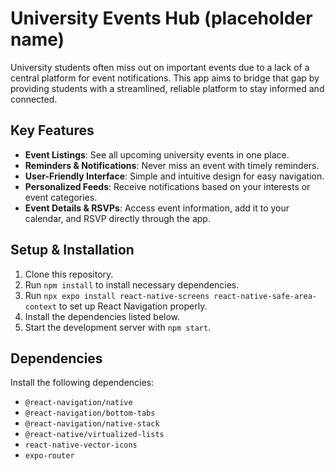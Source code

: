 # University Events Hub (placeholder name)

University students often miss out on important events due to a lack of a central platform for event notifications. This app aims to bridge that gap by providing students with a streamlined, reliable platform to stay informed and connected.

## Key Features

- **Event Listings**: See all upcoming university events in one place.
- **Reminders & Notifications**: Never miss an event with timely reminders.
- **User-Friendly Interface**: Simple and intuitive design for easy navigation.
- **Personalized Feeds**: Receive notifications based on your interests or event categories.
- **Event Details & RSVPs**: Access event information, add it to your calendar, and RSVP directly through the app.

## Setup & Installation

1. Clone this repository.
2. Run `npm install` to install necessary dependencies.
3. Run `npx expo install react-native-screens react-native-safe-area-context` to set up React Navigation properly.
4. Install the dependencies listed below.
5. Start the development server with `npm start`.

## Dependencies

Install the following dependencies:

- `@react-navigation/native`
- `@react-navigation/bottom-tabs`
- `@react-navigation/native-stack`
- `@react-native/virtualized-lists`
- `react-native-vector-icons`
- `expo-router`
